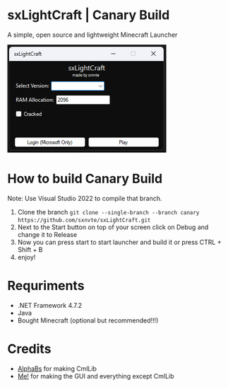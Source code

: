 # sxLightCraft | Canary Build
A simple, open source and lightweight Minecraft Launcher

![](gui.png)

# How to build Canary Build

Note: Use Visual Studio 2022 to compile that branch.

1. Clone the branch `git clone --single-branch --branch canary https://github.com/sxnvte/sxLightCraft.git`
2. Next to the Start button on top of your screen click on Debug and change it to Release 
3. Now you can press start to start launcher and build it or press CTRL + Shift + B
4. enjoy!


# Requriments
- .NET Framework 4.7.2
- Java
- Bought Minecraft (optional but recommended!!!)

# Credits
- [AlphaBs](https://github.com/AlphaBs) for making CmlLib 
- [Me!](https://github.com/sxnvte) for making the GUI and everything except CmlLib
